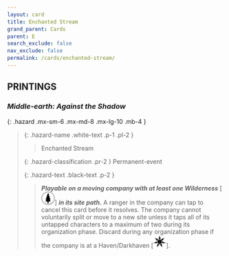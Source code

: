 ```yaml
---
layout: card
title: Enchanted Stream
grand_parent: Cards
parent: E
search_exclude: false
nav_exclude: false
permalink: /cards/enchanted-stream/
---
```


## PRINTINGS


### _Middle-earth: Against the Shadow_

{: .hazard .mx-sm-6 .mx-md-8 .mx-lg-10 .mb-4 }
> {: .hazard-name .white-text .p-1 .pl-2 }
> > <div class="hazard-mp"></div>
> > <div class="card-name">Enchanted Stream</div>
>
> {: .hazard-classification .pr-2 }
> Permanent-event
>
> {: .hazard-text .black-text .p-2 }
> > ***Playable on a moving company with at least one Wilderness*** \[![](/assets/images/wilderness.svg)] ***in its site path.*** A ranger in the company can tap to cancel this card before it resolves. The company cannot voluntarily split or move to a new site unless it taps all of its untapped characters to a maximum of two during its organization phase. Discard during any organization phase if the company is at a Haven/Darkhaven \[![](/assets/images/dark-haven.svg)]. 
>
